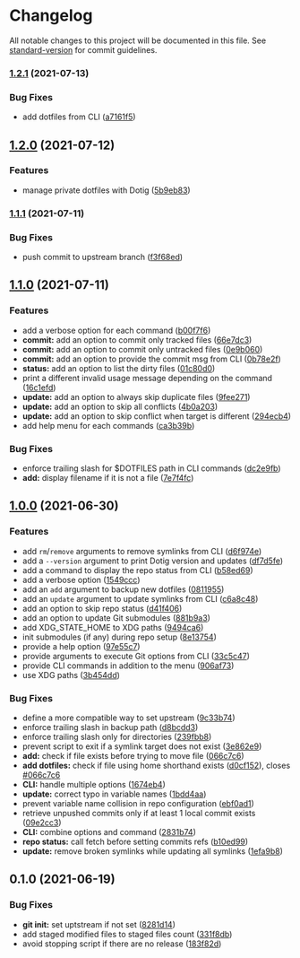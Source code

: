 # Changelog

All notable changes to this project will be documented in this file. See [standard-version](https://github.com/conventional-changelog/standard-version) for commit guidelines.

### [1.2.1](https://github.com/ArmandPhilippot/dotig/compare/v1.2.0...v1.2.1) (2021-07-13)


### Bug Fixes

* add dotfiles from CLI ([a7161f5](https://github.com/ArmandPhilippot/dotig/commit/a7161f5c88b2e3e5c1d8375ef94f7af1fc0b6747))

## [1.2.0](https://github.com/ArmandPhilippot/dotig/compare/v1.1.1...v1.2.0) (2021-07-12)


### Features

* manage private dotfiles with Dotig ([5b9eb83](https://github.com/ArmandPhilippot/dotig/commit/5b9eb83e54e11216f0d20abf16d75c1395942487))

### [1.1.1](https://github.com/ArmandPhilippot/dotig/compare/v1.1.0...v1.1.1) (2021-07-11)


### Bug Fixes

* push commit to upstream branch ([f3f68ed](https://github.com/ArmandPhilippot/dotig/commit/f3f68edacaba028a0cdd10a6239dbaca9d4d3b46))

## [1.1.0](https://github.com/ArmandPhilippot/dotig/compare/v1.0.0...v1.1.0) (2021-07-11)


### Features

* add a verbose option for each command ([b00f7f6](https://github.com/ArmandPhilippot/dotig/commit/b00f7f62daaf868108e7a98e0ca0fb9cb107cf47))
* **commit:** add an option to commit only tracked files ([66e7dc3](https://github.com/ArmandPhilippot/dotig/commit/66e7dc3cec545330554b30065428604bcec40812))
* **commit:** add an option to commit only untracked files ([0e9b060](https://github.com/ArmandPhilippot/dotig/commit/0e9b0603e35288931b58de90a8bf6ed297646d70))
* **commit:** add an option to provide the commit msg from CLI ([0b78e2f](https://github.com/ArmandPhilippot/dotig/commit/0b78e2fcaac8dcb7ad4c654084fbe808592e6abb))
* **status:** add an option to list the dirty files ([01c80d0](https://github.com/ArmandPhilippot/dotig/commit/01c80d08a7dcf950dfbe6f08ebff13557775ba26))
* print a different invalid usage message depending on the command ([16c1efd](https://github.com/ArmandPhilippot/dotig/commit/16c1efda8cc24826911e055f44f5533254bc5682))
* **update:** add an option to always skip duplicate files ([9fee271](https://github.com/ArmandPhilippot/dotig/commit/9fee27123e935acf2f50d916d97a4596fac1e886))
* **update:** add an option to skip all conflicts ([4b0a203](https://github.com/ArmandPhilippot/dotig/commit/4b0a203b909a72f2c73b34f05514aca90febea6b))
* **update:** add an option to skip conflict when target is different ([294ecb4](https://github.com/ArmandPhilippot/dotig/commit/294ecb48996fc24ce837bb381cfb17084da18b20))
* add help menu for each commands ([ca3b39b](https://github.com/ArmandPhilippot/dotig/commit/ca3b39ba0367fabea24346c25b62867ccad9fc82))


### Bug Fixes

* enforce trailing slash for $DOTFILES path in CLI commands ([dc2e9fb](https://github.com/ArmandPhilippot/dotig/commit/dc2e9fb90aa8abb0f440369d809467f4694acab2))
* **add:** display filename if it is not a file ([7e7f4fc](https://github.com/ArmandPhilippot/dotig/commit/7e7f4fcd59361d2945ddbe6b6160dbd0a49ad7da))

## [1.0.0](https://github.com/ArmandPhilippot/dotig/compare/v0.1.0...v1.0.0) (2021-06-30)


### Features

* add `rm`/`remove` arguments to remove symlinks from CLI ([d6f974e](https://github.com/ArmandPhilippot/dotig/commit/d6f974ee1b9774ea6faf597152356872a1014194))
* add a `--version` argument to print Dotig version and updates ([df7d5fe](https://github.com/ArmandPhilippot/dotig/commit/df7d5fed083eb825e5cf7c1add779dcfa03b0a4d))
* add a command to display the repo status from CLI ([b58ed69](https://github.com/ArmandPhilippot/dotig/commit/b58ed691c48c5dec0e7e1bc0e9f03a10f17f9d45))
* add a verbose option ([1549ccc](https://github.com/ArmandPhilippot/dotig/commit/1549ccce9988a130ca759cdf1ae834c9a98caecf))
* add an `add` argument to backup new dotfiles ([0811955](https://github.com/ArmandPhilippot/dotig/commit/08119559d817400005f12d3dd14a53a192e283a7))
* add an `update` argument to update symlinks from CLI ([c6a8c48](https://github.com/ArmandPhilippot/dotig/commit/c6a8c4889aa901a1eb61db2fe3d81bf5b9ea8252))
* add an option to skip repo status ([d41f406](https://github.com/ArmandPhilippot/dotig/commit/d41f406aeb31624b2bceca0486be6fc6484c2a0d))
* add an option to update Git submodules ([881b9a3](https://github.com/ArmandPhilippot/dotig/commit/881b9a36faded9ceb4ceeceb1c2fa41cdfe84bf8))
* add XDG_STATE_HOME to XDG paths ([9494ca6](https://github.com/ArmandPhilippot/dotig/commit/9494ca63dd477fe7527cec7b1525e663d4e9e044))
* init submodules (if any) during repo setup ([8e13754](https://github.com/ArmandPhilippot/dotig/commit/8e13754789bbc43cc99031f38c87d224ee3190f9))
* provide a help option ([97e55c7](https://github.com/ArmandPhilippot/dotig/commit/97e55c728ef89b45d6bc0a4cf8c90f77b388bc7d))
* provide arguments to execute Git options from CLI ([33c5c47](https://github.com/ArmandPhilippot/dotig/commit/33c5c47300e6042d790b7473ade9a7553f5e5312))
* provide CLI commands in addition to the menu ([906af73](https://github.com/ArmandPhilippot/dotig/commit/906af7364ac37e53523a03f3d98ab50ea54ccff0))
* use XDG paths ([3b454dd](https://github.com/ArmandPhilippot/dotig/commit/3b454ddc8b08d8ccc1a60415ce033f097d0545e2))


### Bug Fixes

* define a more compatible way to set upstream ([9c33b74](https://github.com/ArmandPhilippot/dotig/commit/9c33b74d2d92534b5f06a2dc26da305006ab8be0))
* enforce trailing slash in backup path ([d8bcdd3](https://github.com/ArmandPhilippot/dotig/commit/d8bcdd3bb4425d4237b015975719422378eb6e21))
* enforce trailing slash only for directories ([239fbb8](https://github.com/ArmandPhilippot/dotig/commit/239fbb8766614f761d21c13649ebb62b07c7eefd))
* prevent script to exit if a symlink target does not exist ([3e862e9](https://github.com/ArmandPhilippot/dotig/commit/3e862e9b08afb18a24f234aaabaea815d2090c28))
* **add:** check if file exists before trying to move file ([066c7c6](https://github.com/ArmandPhilippot/dotig/commit/066c7c6324e1ca751e6740e829ea414fa2a4fb88))
* **add dotfiles:** check if file using home shorthand exists ([d0cf152](https://github.com/ArmandPhilippot/dotig/commit/d0cf1521f80968ae3bcc7e338cb5815df211ba25)), closes [#066c7c6](https://github.com/ArmandPhilippot/dotig/issues/066c7c6)
* **CLI:** handle multiple options ([1674eb4](https://github.com/ArmandPhilippot/dotig/commit/1674eb499abc6b0bc374e0600e5135208de480ab))
* **update:** correct typo in variable names ([1bdd4aa](https://github.com/ArmandPhilippot/dotig/commit/1bdd4aaee09b471d9718e4f8f936135c9e89b05b))
* prevent variable name collision in repo configuration ([ebf0ad1](https://github.com/ArmandPhilippot/dotig/commit/ebf0ad1dc1258ab2525d8cb7cdf95867eb8e561b))
* retrieve unpushed commits only if at least 1 local commit exists ([09e2cc3](https://github.com/ArmandPhilippot/dotig/commit/09e2cc3ab619b52660abf4960d999b65009ea8e0))
* **CLI:** combine options and command ([2831b74](https://github.com/ArmandPhilippot/dotig/commit/2831b744fec4051b2595be2c8ea4b2f204e54ba8))
* **repo status:** call fetch before setting commits refs ([b10ed99](https://github.com/ArmandPhilippot/dotig/commit/b10ed995940cac174dedc09901141504778cae69))
* **update:** remove broken symlinks while updating all symlinks ([1efa9b8](https://github.com/ArmandPhilippot/dotig/commit/1efa9b8302470156a213eb7671c3eff98253894b))

## 0.1.0 (2021-06-19)


### Bug Fixes

* **git init:** set uptstream if not set ([8281d14](https://github.com/ArmandPhilippot/dotig/commit/8281d14ad5951c407e04ce87cdac6ba9b5ece0e3))
* add staged modified files to staged files count ([331f8db](https://github.com/ArmandPhilippot/dotig/commit/331f8db3c43625fee7d6e52230491276f8d3f0e6))
* avoid stopping script if there are no release ([183f82d](https://github.com/ArmandPhilippot/dotig/commit/183f82dcb20126bc4d871647dd79e5f515ded7b3))
